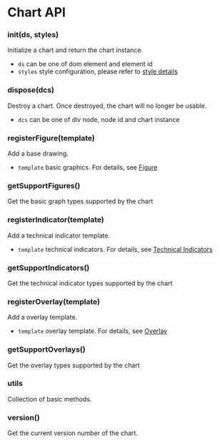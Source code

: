 # Chart API

### init(ds, styles)
Initialize a chart and return the chart instance.
- `ds` can be one of dom element and element id
- `styles` style configuration, please refer to [style details](styles.md)

### dispose(dcs)
Destroy a chart. Once destroyed, the chart will no longer be usable.
- `dcs` can be one of div node, node id and chart instance


### registerFigure(template)
Add a base drawing.
- `template` basic graphics. For details, see [Figure](figure.md)


### getSupportFigures()
Get the basic graph types supported by the chart

### registerIndicator(template)
Add a technical indicator template.
- `template` technical indicators. For details, see [Technical Indicators](indicator.md)

### getSupportIndicators()
Get the technical indicator types supported by the chart

### registerOverlay(template)
Add a overlay template.
- `template` overlay template. For details, see [Overlay](overlay.md)

### getSupportOverlays()
Get the overlay types supported by the chart

### utils
Collection of basic methods.

### version()
Get the current version number of the chart.




